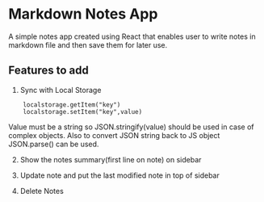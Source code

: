 # Markdown Notes App
A simple notes app created using React that enables user to write notes in markdown file and then save them for later use.

## Features to add
1) Sync with Local Storage  
```
    localstorage.getItem("key")
    localstorage.setItem("key",value)
```
Value must be a string so JSON.stringify(value) should be used in case of complex objects. Also to convert JSON string back to JS object JSON.parse() can be used.

2) Show the notes summary(first line on note) on sidebar 

3) Update note and put the last modified note in top of sidebar 

4) Delete Notes 